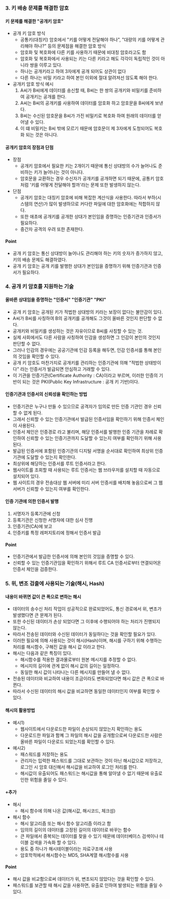 ### 3. 키 배송 문제를 해결한 암호

#### 키 문제를 해결한 "공개키 암호"
- 공개 키 암호 방식
  - 공통키(대칭키) 암호에서 "키를 어떻게 전달해야 하나", "대량의 키를 어떻게 관리해야 하나?" 등의 문제점을 해결한 암호 방식
  - 암호화 및 복호화에 다른 키를 사용하기 때문에 비대칭 암호라고도 함
  - 암호화 및 복호화에서 사용되는 키는 다른 키라고 해도 각각이 독립적인 것이 아니라 쌍을 이루고 있다.
  - 하나는 공개키라고 하여 3자에게 공개 되어도 상관이 없다
  - 다른 하나는 비밀 키라고 하여 본인 이외에 절대 알려져선 않도록 해야 한다.
- 공개키 암호 방식 예시
  1. A씨가 B씨에게 데이터를 송신할 때, B씨는 한 쌍의 공개키와 비밀키를 준비하여 공개키는 공개를 한다.
  2. A씨는 B씨의 공개키를 사용하여 데이터를 암호화 하고 암호문을 B씨에게 보낸다.
  3. B씨는 수신된 암호문을 B씨가 가진 비밀키로 복호화 하여 원래의 데이터를 얻어낼 수 있다.
  4. 이 떄 비밀키는 B씨 밖에 모르기 때문에 암호문이 제 3자에게 도청되어도 복호화 되는 것은 아니다.

#### 공개키 암호의 장점과 단점
- 장점
  - 공개키 암호에서 필요한 키는 2개이기 때문에 통신 상대방의 수가 늘어나도 준비하는 키가 늘어나는 것이 아니다.
  - 암호문을 교환하는 경우 수신자가 공개키를 공개하면 되기 때문에, 공통키 암호처럼 '키를 어떻게 전달해야 할까'라는 문제 또한 발생하지 않는다.
- 단점
  - 공개키 암호는 대칭키 암호에 비해 복잡한 계산식을 사용한다. 따라서 부하(시스템의 연산)가 많이 발생하므로 커다란 파일에 대한 암호화에는 적합하지 않다.
  - 또한 애초에 공개키를 공개한 상대가 본인임을 증명하는 인증기관과 인증서가 필요하다.
  - 중간자 공격의 우려 또한 존재한다.

#### Point
- 공개 키 암호는 통신 상대방이 늘어나도 관리해야 하는 키의 숫자가 증가하지 않고, 키의 배송 문제도 해결하였다.
- 공개 키 암호는 공개 키를 발행한 상대가 본인임을 증명하기 위해 인증기관과 인증서가 필요하다.


### 4. 공개 키 암호를 지원하는 기술
#### 올바른 상대임을 증명하는 "인증서" "인증기관" "PKI"
- 공개 키 암호는 공개된 키가 적법한 상대방의 키라는 보장이 없다는 불안감이 있다.
- A씨가 B씨를 사칭하여 B의 공개키를 공개해도 그것이 올바른 것인지 판단할 수 없다.
- 공개키와 비밀키를 생성하는 것은 자유이므로 B씨를 사칭할 수 있는 것.
- 실제 사회에서도 다른 사람을 사칭하여 인감을 생성하면 그 인감이 본인의 것인지 판단할 수 없다.
- 그러나 인감의 경우에는 공공기관에 인감 등록을 해두면, 인감 인증서를 통해 본인의 것임을 확인할 수 있다.
- 공개 키 암호도 마찬가지로 공개키를 관리하는 인증기관에 의해 "적법한 상태방이다" 라는 인증서가 발급되면 안심하고 거래할 수 있다.
- 이 기관을 인증기관(Certificate Authority : CA)이라고 부르며, 이러한 인증의 기반이 되는 것은 PKI(Public Key Infrastructure : 공개 키 기반)이다.

#### 인증기관과 인증서의 신뢰성을 확인하는 방법
- 인증기관은 누구나 만들 수 있으므로 공격자가 임의로 만든 인증 기관인 경우 신뢰할 수 없게 된다.
- 그래서 신뢰할 수 있는 인증기관에서 발급된 인증서임을 확인하기 위해 인증서 체인이 사용된다.
- 인증서 체인은 인증경로 라고 불리며, 해당 인증서를 발행한 인증 기관을 차례로 확인하여 신뢰할 수 있는 인증기관까지 도달할 수 있는지 여부를 확인하기 위해 사용된다.
- 발급된 인증서에 포함된 인증기관의 디지털 서명을 순서대로 확인하여 최상위 인증기관에 도달할 수 있는지 확인한다.
- 최상위에 해당하는 인증서를 루트 인증서라고 한다.
- 웹사이트를 조회할 때 사용되는 루트 인증서는 웹 브라우저를 설치할 때 자동으로 설치되어 있다.
- 웹 사이트의 경우 전송대상 웹 서버에 미리 서버 인증서를 배치해 놓음으로써 그 웹서버가 신뢰할 수 있는지 여부를 확인한다.

#### 인증 기관에 의한 인증서 발행
1. 서명자가 등록기관에 신청
2. 등록기관은 신청한 서명자에 대한 심사 진행
3. 인증기관(CA)에 보고
4. 인증키를 특정 레퍼지토리에 정해서 인증서 발급

#### Point
- 인증기관에서 발급한 인증서에 의해 본인의 것임을 증명할 수 있다.
- 신뢰할 수 있는 인증기관임을 확인하기 위해서 루트 CA 인증서로부터 연결되어온 인증서 체인을 검증한다.


### 5. 위, 변조 검출에 사용되는 기술(해시, Hash)
#### 내용이 바뀌면 값이 큰 폭으로 변하는 해시
- 데이터의 송수신 처리 작업이 성공적으로 완료되었어도, 통신 경로에서 위, 변조가 발생했다면 큰 문제가 된다.
- 또한 수신된 데이터가 손상 되었다면 그 이후에 수행되어야 하는 처리가 진행되지 않는다.
- 따라서 전송된 데이터와 수신된 데이터가 동일하다는 것을 확인할 필요가 있다.
- 이러한 필요에 의해 사용되는 것이 해시(Hash)이며, 해시를 구하기 위해 수행하는 처리를 해시함수, 구해진 값을 해시 값 이라고 한다.
- 해시는 다음과 같은 특징이 있다.
  - 해시함수를 적용한 결과물로부터 원본 메시지를 추정할 수 없다.
  - 메시지의 길이에 관게 없이 해시 값의 길이는 일정하다.
  - 동일한 해시 값이 나타나는 다른 메시지를 만들어 낼 수 없다.
- 전송된 데이터와 비교하여 내용이 조금이라도 변화되었다면 해시 값은 큰 폭으로 바뀐다.
- 따라서 수신된 데이터의 해시 값을 비교하면 동일한 데이터인지 여부를 확인할 수 있다.

#### 해시의 활용방법
- 예시1) 
  - 웹사이트에서 다운로드한 파일이 손상되지 않았는지 확인하는 용도
  - 다운로드한 파일과 함꼐 그 파일의 해시 값을 공개함으로써 다운로드한 사람은 올바른 파일이 다운로드 되었는지를 확인할 수 있다.
- 예시2)
  - 패스워드를 저장하는 용도
  - 관리자는 입력한 패스워드를 그대로 보관하는 것이 아닌 해시값으로 저장하고, 로그인 시 암호 대신해서 해시값을 비교하여 로그인 처리를 한다.
  - 해시값이 유출되어도 패스워드는 해시값을 통해 알아낼 수 없기 때문에 유출로 인한 위험을 줄일 수 있다.

#### +추가
- 해시
  - 해시 함수에 의해 나온 값(해시값, 해시코드, 체크섬)
- 해시 함수
  - 해시 알고리즘 또는 해시 함수 알고리즘 이라고 함
  - 임의의 길이의 데이터를 고정된 길이의 데이터로 바꾸는 함수
  - 큰 파일에서 중복되는 데이터를 찾을 수 있기 때문에 데이터베이스 검색이나 테이블 검색을 가속화 할 수 있다.
  - 용도 중 하나가 해시테이블이라는 자료구조에 사용
  - 암호학적에서 해시함수는 MD5, SHA계열 해시함수를 사용

#### Point
- 해시 값을 비교함으로써 데이터가 위, 변조되지 않았다는 것을 확인할 수 있다.
- 패스워드를 보관할 때 해시 값을 사용하면, 유출로 인하여 발생되는 위험을 줄일 수 있다.
